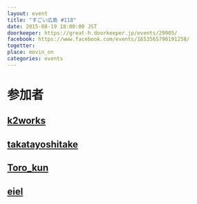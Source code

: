```yaml
---
layout: event
title: "すごい広島 #118"
date: 2015-08-19 18:00:00 JST
doorkeeper: https://great-h.doorkeeper.jp/events/29905/
facebook: https://www.facebook.com/events/1653565798191258/
togetter:
place: movin_on
categories: events
---
```


# 参加者


## [k2works](https://github.com/k2works)


## [takatayoshitake](http://twitter.com/takatayoshitake)


## [Toro_kun](https://twitter.com/Toro_kun)


## [eiel](http://eiel.info/)
